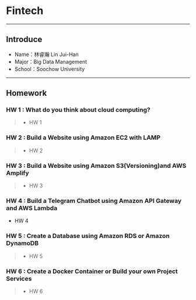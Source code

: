 # Fintech
---
## Introduce
* Name：林睿瀚 Lin Jui-Han
* Major：Big Data Management
* School：Soochow University
---
## Homework
### HW 1 : What do you think about cloud computing?
>* HW 1
### HW 2 : Build a Website using Amazon EC2 with LAMP
>* HW 2
### HW 3 : Build a Website using Amazon S3(Versioning)and AWS Amplify
>* HW 3
### HW 4 : Build a Telegram Chatbot using Amazon API Gateway and AWS Lambda
* HW 4
### HW 5 : Create a Database using Amazon RDS or Amazon DynamoDB
>* HW 5
### HW 6 : Create a Docker Container or Build your own Project Services
>* HW 6
